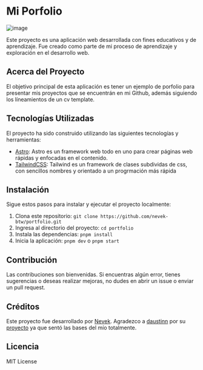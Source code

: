 # Mi Porfolio
![image](https://github.com/nevek-btw/portfolio/assets/138080914/114d7dfc-c22a-4601-b7aa-7664dfeb9072)


Este proyecto es una aplicación web desarrollada con fines educativos y de aprendizaje. Fue creado como parte de mi proceso de aprendizaje y exploración en el desarrollo web.

## Acerca del Proyecto

El objetivo principal de esta aplicación es tener un ejemplo de porfolio para presentar mis proyectos que se encuentrán en mi Github, además siguiendo los líneamientos de un cv template.

## Tecnologías Utilizadas

El proyecto ha sido construido utilizando las siguientes tecnologías y herramientas:

- [Astro](https://docs.astro.build/en/getting-started/): Astro es un framework web todo en uno para crear páginas web rápidas y enfocadas en el contenido.
- [TailwindCSS](https://tailwindcss.com/docs/installation): Tailwind es un framework de clases subdividas de css, con sencillos nombres y orientado a un progrmación más rápida

## Instalación

Sigue estos pasos para instalar y ejecutar el proyecto localmente:

1. Clona este repositorio: `git clone https://github.com/nevek-btw/portfolio.git`
2. Ingresa al directorio del proyecto: `cd portfolio`
3. Instala las dependencias: `pnpm install`
4. Inicia la aplicación: `pnpm dev` o `pnpm start`

## Contribución

Las contribuciones son bienvenidas. Si encuentras algún error, tienes sugerencias o deseas realizar mejoras, no dudes en abrir un issue o enviar un pull request.

## Créditos

Este proyecto fue desarrollado por [Nevek](https://github.com/nevek-btw/). Agradezco a [daustinn](https://github.com/daustinn) por su [proyecto](https://github.com/daustinndev/portfolio) ya que sentó las bases del mío totalmente.

## Licencia

MIT License